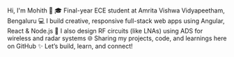 Hi, I'm Mohith 🚀
🎓 Final-year ECE student at Amrita Vishwa Vidyapeetham, Bengaluru
💻 I build creative, responsive full-stack web apps using Angular, React & Node.js
📡 I also design RF circuits (like LNAs) using ADS for wireless and radar systems
🌐 Sharing my projects, code, and learnings here on GitHub
✨ Let’s build, learn, and connect!
